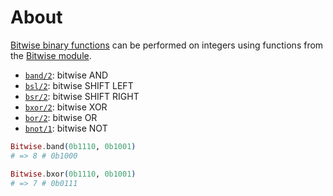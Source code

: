 # About

[Bitwise binary functions][bitwise-wiki] can be performed on integers using functions from the [Bitwise module][bitwise-hexdocs].

- [`band/2`][bitwise-and]: bitwise AND
- [`bsl/2`][bitwise-shift-left]: bitwise SHIFT LEFT
- [`bsr/2`][bitwise-shift-right]: bitwise SHIFT RIGHT
- [`bxor/2`][bitwise-xor]: bitwise XOR
- [`bor/2`][bitwise-or]: bitwise OR
- [`bnot/1`][bitwise-not]: bitwise NOT

```elixir
Bitwise.band(0b1110, 0b1001)
# => 8 # 0b1000

Bitwise.bxor(0b1110, 0b1001)
# => 7 # 0b0111
```

[bitwise-hexdocs]: https://hexdocs.pm/elixir/Bitwise.html
[bitwise-wiki]: https://en.wikipedia.org/wiki/Bitwise_operation
[bitwise-and]: https://hexdocs.pm/elixir/Bitwise.html#band/2
[bitwise-shift-left]: https://hexdocs.pm/elixir/Bitwise.html#bsl/2
[bitwise-shift-right]: https://hexdocs.pm/elixir/Bitwise.html#bsr/2
[bitwise-xor]: https://hexdocs.pm/elixir/Bitwise.html#bxor/2
[bitwise-or]: https://hexdocs.pm/elixir/Bitwise.html#bor/2
[bitwise-not]: https://hexdocs.pm/elixir/Bitwise.html#bnot/2
